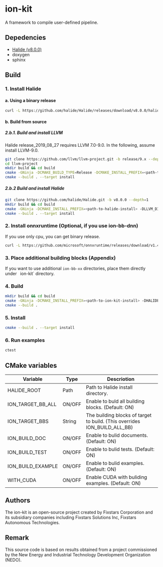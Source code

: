 # ion-kit
A framework to compile user-defined pipeline.

## Depedencies
* [Halide (v8.0.0)](https://github.com/halide/Halide/releases/tag/v8.0.0)
* doxygen
* sphinx

## Build
### 1. Install Halide
#### a. Using a binary release
```sh
curl -L https://github.com/halide/Halide/releases/download/v8.0.0/halide-linux-64-gcc53-800-65c26cba6a3eca2d08a0bccf113ca28746012cc3.tgz | tar zx <path-to-halide-install>
```

#### b. Build from source
##### 2.b.1. Build and install LLVM
Halide release_2019_08_27 requires LLVM 7.0-9.0. In the following, assume install LLVM-9.0.

```sh
git clone https://github.com/llvm/llvm-project.git -b release/9.x --depth=1
cd llvm-project
mkdir build && cd build
cmake -GNinja -DCMAKE_BUILD_TYPE=Release -DCMAKE_INSTALL_PREFIX=<path-to-llvm-install> -DLLVM_ENABLE_PROJECTS="clang;lld;clang-tools-extra" -DLLVM_TARGETS_TO_BUILD="X86;ARM;NVPTX;AArch64;Mips;Hexagon;PowerPC;AMDGPU;RISCV" -DLLVM_ENABLE_TERMINFO=OFF -DLLVM_ENABLE_ASSERTIONS=ON -DLLVM_ENABLE_EH=ON -DLLVM_ENABLE_RTTI=ON -DLLVM_BUILD_32_BITS=OFF ../llvm
cmake --build . --target install
```

##### 2.b.2 Build and install Halide
```sh
git clone https://github.com/halide/Halide.git -b v8.0.0 --depth=1
mkdir build && cd build
cmake -GNinja -DCMAKE_INSTALL_PREFIX=<path-to-halide-install> -DLLVM_DIR=<path-to-llvm-install>/lib/cmake/llvm/ -DLLVM_PACKAGE_VERSION=90 -DHALIDE_ENABLE_RTTI=ON -DWITH_APPS=OFF ..
cmake --build . --target install
```

### 2. Install onnxruntime (Optional, if you use ion-bb-dnn)
If you use only cpu, you can get binary release.

```sh
curl -L https://github.com/microsoft/onnxruntime/releases/download/v1.4.0/onnxruntime-linux-x64-1.4.0.tgz | tar zx <path-to-onnxruntime-install>
```

### 3. Place additional building blocks (Appendix)
If you want to use additional `ion-bb-xx` directories, place them directly under ` `ion-kit`  directory.


### 4. Build
```sh
mkdir build && cd build
cmake -GNinja -DCMAKE_INSTALL_PREFIX=<path-to-ion-kit-install> -DHALIDE_ROOT=<path-to-halide-install> -DONNXRUNTIME_ROOT=<path-to-onnxruntime-root> ../
cmake --build .
```

### 5. Install
```sh
cmake --build . --target install
```

### 6. Run examples
```sh
ctest
```

## CMake variables
| Variable          | Type   | Descriotion                                                               |
| ----------------- | ------ | ------------------------------------------------------------------------- |
| HALIDE_ROOT       | Path   | Path to Halide install directory.                                         |
| ION_TARGET_BB_ALL | ON/OFF | Enable to buld all building blocks. (Default: ON)                         |
| ION_TARGET_BBS    | String | The building blocks of target to build. (This overrides ION_BUILD_ALL_BB) |
| ION_BUILD_DOC     | ON/OFF | Enable to bulid documents. (Default: ON)                                  |
| ION_BUILD_TEST    | ON/OFF | Enable to bulid tests. (Default: ON)                                      |
| ION_BUILD_EXAMPLE | ON/OFF | Enable to bulid examples. (Default: ON)                                   |
| WITH_CUDA         | ON/OFF | Enable CUDA with buliding examples. (Default: ON)                         |

## Authors
The ion-kit is an open-source project created by Fixstars Corporation and its subsidiary companies including Fixstars Solutions Inc, Fixstars Autonomous Technologies.

## Remark
This source code is based on results obtained from a project commissioned by the New Energy and Industrial Technology Development Organization (NEDO).
